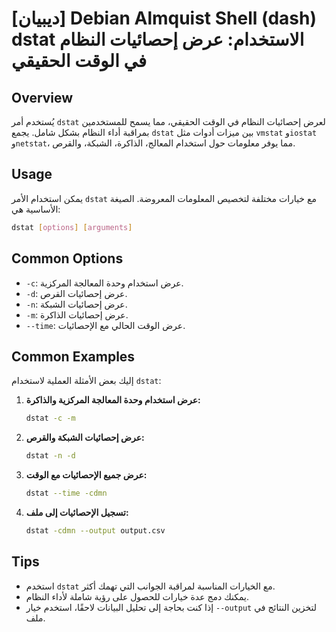 # [ديبيان] Debian Almquist Shell (dash) dstat الاستخدام: عرض إحصائيات النظام في الوقت الحقيقي

## Overview
يُستخدم أمر `dstat` لعرض إحصائيات النظام في الوقت الحقيقي، مما يسمح للمستخدمين بمراقبة أداء النظام بشكل شامل. يجمع `dstat` بين ميزات أدوات مثل `vmstat` و`iostat` و`netstat`، مما يوفر معلومات حول استخدام المعالج، الذاكرة، الشبكة، والقرص.

## Usage
يمكن استخدام الأمر `dstat` مع خيارات مختلفة لتخصيص المعلومات المعروضة. الصيغة الأساسية هي:

```bash
dstat [options] [arguments]
```

## Common Options
- `-c`: عرض استخدام وحدة المعالجة المركزية.
- `-d`: عرض إحصائيات القرص.
- `-n`: عرض إحصائيات الشبكة.
- `-m`: عرض إحصائيات الذاكرة.
- `--time`: عرض الوقت الحالي مع الإحصائيات.

## Common Examples
إليك بعض الأمثلة العملية لاستخدام `dstat`:

1. **عرض استخدام وحدة المعالجة المركزية والذاكرة:**
   ```bash
   dstat -c -m
   ```

2. **عرض إحصائيات الشبكة والقرص:**
   ```bash
   dstat -n -d
   ```

3. **عرض جميع الإحصائيات مع الوقت:**
   ```bash
   dstat --time -cdmn
   ```

4. **تسجيل الإحصائيات إلى ملف:**
   ```bash
   dstat -cdmn --output output.csv
   ```

## Tips
- استخدم `dstat` مع الخيارات المناسبة لمراقبة الجوانب التي تهمك أكثر.
- يمكنك دمج عدة خيارات للحصول على رؤية شاملة لأداء النظام.
- إذا كنت بحاجة إلى تحليل البيانات لاحقًا، استخدم خيار `--output` لتخزين النتائج في ملف.